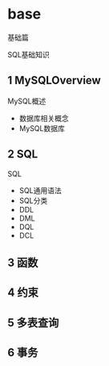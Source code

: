 # base
基础篇

SQL基础知识
## 1 MySQLOverview
MySQL概述

- 数据库相关概念
- MySQL数据库
## 2 SQL
SQL

- SQL通用语法
- SQL分类
- DDL
- DML
- DQL
- DCL
## 3 函数

## 4 约束

## 5 多表查询

## 6 事务